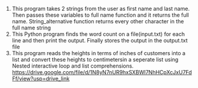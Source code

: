 1. This program takes 2 strings from the user as first name and last name. Then passes these variables to full name function and it returns the full name. String_alternative function returns every other character in the full name string
2. This Python program finds the word count on a file(input.txt) for each line and then print the output. Finally stores the output in the output.txt file
3. This program reads the heights in terms of inches of customers into a list and convert these heights to centimetersin a seperate list using Nested interactive loop and list comprehensions.
https://drive.google.com/file/d/1N8yN7nUR9hxSXBWl7NhHCpXcJxU7FdFf/view?usp=drive_link
